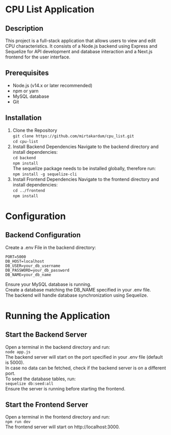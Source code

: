 # CPU List Application
## Description
This project is a full-stack application that allows users to view and edit CPU characteristics. It consists of a Node.js backend using Express and Sequelize for API development and database interaction and a Next.js frontend for the user interface.

## Prerequisites
- Node.js (v14.x or later recommended)
- npm or yarn
- MySQL database
- Git

## Installation

1. Clone the Repository <br/>
`git clone https://github.com/mirtakardum/cpu_list.git` <br/>
`cd cpu-list` <br/>
2. Install Backend Dependencies
Navigate to the backend directory and install dependencies: <br/>
`cd backend` <br/>
`npm install` <br/>
The sequelize package needs to be installed globally, therefore run: <br/>
`npm install -g sequelize-cli` <br/>
3. Install Frontend Dependencies
Navigate to the frontend directory and install dependencies: <br/>
`cd ../frontend` <br/>
`npm install` <br/>

# Configuration
## Backend Configuration

Create a .env File in the backend directory: <br/>

`PORT=5000` <br/>
`DB_HOST=localhost` <br/>
`DB_USER=your_db_username` <br/>
`DB_PASSWORD=your_db_password` <br/>
`DB_NAME=your_db_name` <br/>

Ensure your MySQL database is running. <br/>
Create a database matching the DB_NAME specified in your .env file. <br/>
The backend will handle database synchronization using Sequelize. <br/>


# Running the Application
## Start the Backend Server
Open a terminal in the backend directory and run: <br/>
`node app.js` <br/>
The backend server will start on the port specified in your .env file (default is 5000). <br/>
In case no data can be fetched, check if the backend server is on a different port. <br/>
To seed the database tables, run: <br/>
`sequelize db:seed:all` <br/>
Ensure the server is running before starting the frontend. <br/>

## Start the Frontend Server
Open a terminal in the frontend directory and run: <br/>
`npm run dev` <br/>
The frontend server will start on http://localhost:3000.

